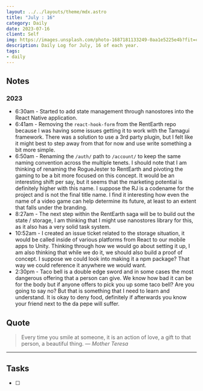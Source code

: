 ```yaml
---
layout: ../../layouts/theme/mdx.astro
title: "July : 16"
category: Daily
date: 2023-07-16
client: Self
img: https://images.unsplash.com/photo-1687181133249-0aa1e5225e4b?fit=crop&q=85&w=1400&h=700
description: Daily Log for July, 16 of each year.
tags:
- daily
---
```


## Notes
### 2023
- 6:30am - Started to add state management through nanostores into the React Native application. 
- 6:41am - Removing the `react-hook-form` from the RentEarth repo because I was having some issues getting it to work with the Tamagui framework. There was a solution to use a 3rd party plugin, but I felt like it might best to step away from that for now and use write something a bit more simple. 
- 6:50am - Renaming the `/auth/` path to `/account/` to keep the same naming convention across the multiple tenets. I should note that I am thinking of renaming the RogueJester to RentEarth and pivoting the gaming to be a bit more focused on this concept. It would be an interesting shift per say, but it seems that the marketing potential is definitely higher with this name. I suppose the RJ is a codename for the project and is not the final title name. I find it interesting how even the name of a video game can help determine its future, at least to an extent that falls under the branding. 
- 8:27am - The next step within the RentEarth saga will be to build out the state / storage, I am thinking that I might use nanostores library for this, as it also has a very solid task system. 
- 10:52am - I created an issue ticket related to the storage situation, it would be called inside of various platforms from React to our mobile apps to Unity. Thinking through how we would go about setting it up, I am also thinking that while we do it, we should also build a proof of concept. I suppose we could look into making it a npm package? That way we could reference it anywhere we would want. 
- 2:30pm - Taco bell is a double edge sword and in some cases the most dangerous offering that a person can give. We know how bad it can be for the body but if anyone offers to pick you up some taco bell? Are you going to say no? But that is something that I need to learn and understand. It is okay to deny food, definitely if afterwards you know your friend next to the da pepe will suffer. 

## Quote

> Every time you smile at someone, it is an action of love, a gift to that person, a beautiful thing.
> — <cite>Mother Teresa</cite>

---

## Tasks

- [ ]